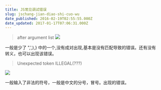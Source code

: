 ```yaml
---
title: JS常见调试错误
slug: jschang-jian-diao-shi-cuo-wu
date_published: 2016-02-19T02:55:55.000Z
date_updated: 2017-01-17T07:06:31.000Z
---
```


> after argument list
> ![](/images/2016/02/OGJ--D6SZI-3-_4NLOQC-QH.png)

一般是少了 ",',),} 中的一个,没有成对出现,基本是没有匹配导致的错误。还有没有转义，也可以出现该错误。

> Unexpected token ILLEGAL(???)

![](/images/2016/02/SFI354----1EW--_4F-T0K4.png)

一般输入了非法的符号，一般是中文的分号，冒号。出现的错误。
